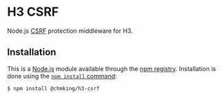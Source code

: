 # H3 CSRF

Node.js [CSRF](https://en.wikipedia.org/wiki/Cross-site_request_forgery) protection middleware for H3.

## Installation

This is a [Node.js](https://nodejs.org/en/) module available through the
[npm registry](https://www.npmjs.com/). Installation is done using the
[`npm install` command](https://docs.npmjs.com/getting-started/installing-npm-packages-locally):

```sh
$ npm install @chmking/h3-csrf
```

